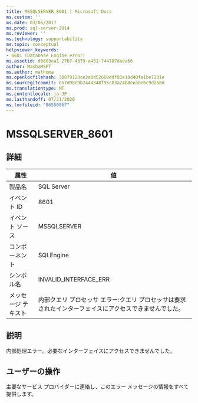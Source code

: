 ```yaml
---
title: MSSQLSERVER_8601 | Microsoft Docs
ms.custom: ''
ms.date: 03/06/2017
ms.prod: sql-server-2014
ms.reviewer: ''
ms.technology: supportability
ms.topic: conceptual
helpviewer_keywords:
- 8601 (Database Engine error)
ms.assetid: d8603ea1-27b7-4379-a451-744787daea66
author: MashaMSFT
ms.author: mathoma
ms.openlocfilehash: 30879123ce2a0d52669ddf83e18d40fa1be7231e
ms.sourcegitcommit: b57d98e9b2444348f95c83a24b8eea0e6c9da58d
ms.translationtype: MT
ms.contentlocale: ja-JP
ms.lasthandoff: 07/21/2020
ms.locfileid: "86550867"
---
```

# <a name="mssqlserver_8601"></a>MSSQLSERVER_8601
    
## <a name="details"></a>詳細  
  
|属性|値|  
|-|-|  
|製品名|SQL Server|  
|イベント ID|8601|  
|イベント ソース|MSSQLSERVER|  
|コンポーネント|SQLEngine|  
|シンボル名|INVALID_INTERFACE_ERR|  
|メッセージ テキスト|内部クエリ プロセッサ エラー:クエリ プロセッサは要求されたインターフェイスにアクセスできませんでした。|  
  
## <a name="explanation"></a>説明  
 内部処理エラー。必要なインターフェイスにアクセスできませんでした。  
  
## <a name="user-action"></a>ユーザーの操作  
 主要なサービス プロバイダーに連絡し、このエラー メッセージの情報をすべて提供します。  
  
  
